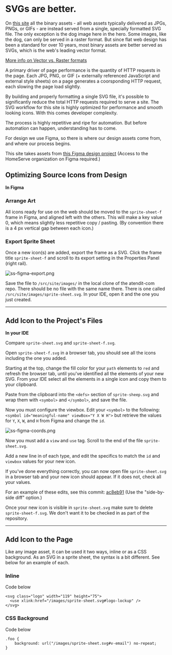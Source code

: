 # SVGs are better.

On [this site](https://svg-example.netlify.app/) all the binary assets - all web assets typically delivered as JPGs, PNGs, or GIFs - are instead served from a single, specially formatted SVG file. The only exception is the dog image here in the hero. Some images, like the dog, can only be served in a raster format. But since flat web design has been a standard for over 10 years, most binary assets are better served as SVGs, which is the web's leading vector format.

[More info on Vector vs. Raster formats](https://www.thevisualpro.com/visualpro-blog/vector-vs-raster-whats-the-difference)

A primary driver of page performance is the quantity of HTTP requests in the page. Each JPG, PNG, or GIF (+ externally referenced JavaScript and external style sheets) on a page generates a coorsponding HTTP request, each slowing the page load slightly.

By building and properly formatting a single SVG file, it's possible to significantly reduce the total HTTP requests required to serve a site. The SVG workflow for this site is highly optimized for performance and smooth looking icons. With this comes developer complexity.

The process is highly repetitive and ripe for automation. But before automation can happen, understanding has to come.

For design we use Figma, so there is where our design assets come from, and where our process begins.

This site takes assets from [this Figma design project](https://www.figma.com/file/Ce8qzcTTx8s1lX4v8ZYNRR/Working-w-SVGs?node-id=0%3A1) (Access to the HomeServe organization on Figma required.)

## Optimizing Source Icons from Design

**In Figma**

### Arrange Art

All icons ready for use on the web should be moved to the `sprite-sheet-f` frame in Figma, and aligned left with the others. This will make a key value 0, which means slightly less repetitive copy / pasting. (By convention there is a 4 px vertical gap between each icon.)

### Export Sprite Sheet

Once a new icon(s) are added, export the frame as a SVG. Click the frame title ```sprite-sheet-f``` and scroll to its export setting in the Properties Panel (right rail).

![ss-figma-export.png](https://svg-example.netlify.app/images/ss-figma-export.png)

Save the file to `/src/site/images/` in the local clone of the atendit-com repo. There should be no file with the same name there. There is one called `/src/site/images/sprite-sheet.svg`. In your IDE, open it and the one you just created.

----

## Add Icon to the Project's Files

**In your IDE**

Compare `sprite-sheet.svg` and `sprite-sheet-f.svg`.

Open `sprite-sheet-f.svg` in a browser tab, you should see all the icons including the one you added.

Starting at the top, change the fill color for your `path` elements to `red` and refresh the browser tab, until you've identified all the elements of your new SVG. From your IDE select all the elements in a single icon and copy them to your clipboard.

Paste from the clipboard into the `<defs>` section of `sprite-sheep.svg` and wrap them with `<symbol>` and `</symbol>`, and save the file.

Now you must configure the viewbox. Edit your `<symbol>` to the following: `<symbol id="meaningful-name" viewBox="Y X W H">` but retrieve the values for `Y`, `X`, `W`, and `H` from Figma and change the `id`.

![ss-figma-coords.png](https://svg-example.netlify.app/images/ss-figma-coords.png)

Now you must add a `view` and `use` tag. Scroll to the end of the file `sprite-sheet.svg`.

Add a new line in of each type, and edit the specifics to match the `id` and `viewbox` values for your new icon.

If you've done everything correctly, you can now open file `sprite-sheet.svg` in a browser tab and your new icon should appear. If it does not, check all your values.

For an example of these edits, see this commit: [ac8eb91](https://bitbucket.org/didurememberto/atendit-com/commits/918da83129f6d146465a5f46a133d97d60e2ac04) (Use the "side-by-side diff" option.)

Once your new icon is visible in `sprite-sheet.svg` make sure to delete `sprite-sheet-f.svg`. We don't want it to be checked in as part of the repository.

----

## Add Icon to the Page

Like any image asset, it can be used it two ways, inline or as a CSS background. As an SVG in a sprite sheet, the syntax is a bit different. See below for an example of each.

### Inline

Code below

```
<svg class="logo" width="119" height="75">
  <use xlink:href="/images/sprite-sheet.svg#logo-lockup" />
</svg>
```

### CSS Background

Code below

```
.foo {
    background: url("/images/sprite-sheet.svg#v-email") no-repeat;
}
```